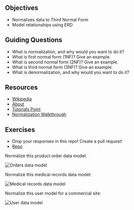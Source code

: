 ## Objectives

* Normalizes data to Third Normal Form
* Model relationships using ERD

## Guiding Questions

* What is normalization, and why would you want to do it?
* What is first normal form (1NF)? Give an example.
* What is second normal form (2NF)? Give an example.
* What is third normal form (3NF)? Give an example.
* What is denormalization, and why would you want to do it?

## Resources

* [Wikipedia](https://en.wikipedia.org/wiki/Database_normalization)
* [About](http://databases.about.com/od/specificproducts/a/normalization.htm)
* [Tutorials Point](http://www.tutorialspoint.com/dbms/database_normalization.htm)
* [Normalization Walkthrough](http://holowczak.com/database-normalization/)

## Exercises
* Drop your responses in this repo! Create a pull request!
* [Repo](https://github.com/gSchool/dataModels)

Normalize this product order data model:

![Orders data model](https://s3-us-west-2.amazonaws.com/lesson-plan-images/normalization_images/Normalization+Exercises+-+Denormalized.jpeg)

Normalize this medical records data model:

![Medical records data model](https://s3-us-west-2.amazonaws.com/lesson-plan-images/normalization_images/Normalization+Exercises+-+Denormalized+2+(1).jpeg)

Normalize this user model for a commercial site:

![User data model](https://s3-us-west-2.amazonaws.com/lesson-plan-images/normalization_images/Normalization+Exercises+-+Denormalized+3.jpeg)